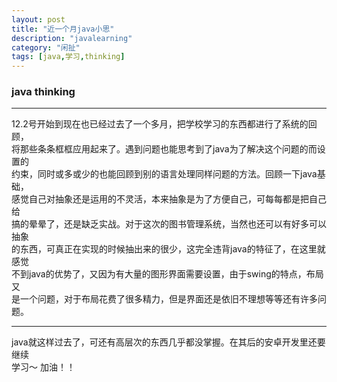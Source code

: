 ```yaml
---
layout: post
title: "近一个月java小思"
description: "javalearning"
category: "闲扯"
tags: [java,学习,thinking]
---
```


###  java thinking

***

12.2号开始到现在也已经过去了一个多月，把学校学习的东西都进行了系统的回顾，   
将那些条条框框应用起来了。遇到问题也能思考到了java为了解决这个问题的而设置的  
约束，同时或多或少的也能回顾到别的语言处理同样问题的方法。回顾一下java基础，    
感觉自己对抽象还是运用的不灵活，本来抽象是为了方便自己，可每每都是把自己给      
搞的晕晕了，还是缺乏实战。对于这次的图书管理系统，当然也还可以有好多可以抽象     
的东西，可真正在实现的时候抽出来的很少，这完全违背java的特征了，在这里就感觉     
不到java的优势了，又因为有大量的图形界面需要设置，由于swing的特点，布局又       
是一个问题，对于布局花费了很多精力，但是界面还是依旧不理想等等还有许多问题。      

***

java就这样过去了，可还有高层次的东西几乎都没掌握。在其后的安卓开发里还要继续        
学习～ 加油！！



